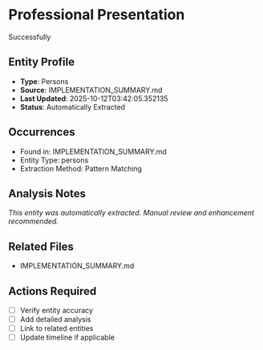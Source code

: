 # Professional Presentation
Successfully

## Entity Profile
- **Type**: Persons
- **Source**: IMPLEMENTATION_SUMMARY.md
- **Last Updated**: 2025-10-12T03:42:05.352135
- **Status**: Automatically Extracted

## Occurrences
- Found in: IMPLEMENTATION_SUMMARY.md
- Entity Type: persons
- Extraction Method: Pattern Matching

## Analysis Notes
*This entity was automatically extracted. Manual review and enhancement recommended.*

## Related Files
- IMPLEMENTATION_SUMMARY.md

## Actions Required
- [ ] Verify entity accuracy
- [ ] Add detailed analysis
- [ ] Link to related entities
- [ ] Update timeline if applicable

